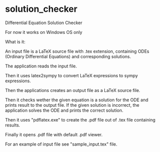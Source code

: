 # solution_checker

Differential Equation Solution Checker 

For now it works on Windows OS only

What is it:

  An input file is a LaTeX source file with .tex extension, containing ODEs (Ordinary Differential Equations) and corresponding solutions.
  
  The application reads the input file. 
  
  Then it uses latex2sympy to convert LaTeX expressions to sympy expressions.
  
  Then the applications creates an output file as a LaTeX source file.
  
  Then it checks wether the given equation is a solution for the ODE and prints result to the output file. If the given solution is incorrect, the application solves the ODE and prints the correct solution.
  
  Then it uses "pdflatex.exe" to create the .pdf file out of .tex file containing results.
  
  Finally it opens .pdf file with default .pdf viewer.
   
  For an example of input file see "sample_input.tex" file.
